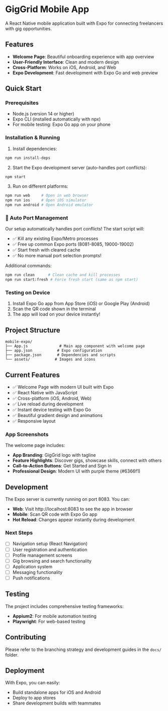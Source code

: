 # GigGrid Mobile App

A React Native mobile application built with Expo for connecting freelancers with gig opportunities.

## Features

- **Welcome Page**: Beautiful onboarding experience with app overview
- **User-Friendly Interface**: Clean and modern design
- **Cross-Platform**: Works on iOS, Android, and Web
- **Expo Development**: Fast development with Expo Go and web preview

## Quick Start

### Prerequisites

- Node.js (version 14 or higher)
- Expo CLI (installed automatically with npx)
- For mobile testing: Expo Go app on your phone

### Installation & Running

1. Install dependencies:
```bash
npm run install-deps
```

2. Start the Expo development server (auto-handles port conflicts):
```bash
npm start
```

3. Run on different platforms:
```bash
npm run web     # Open in web browser
npm run ios     # Open iOS simulator
npm run android # Open Android emulator
```

### 🚀 Auto Port Management

Our setup automatically handles port conflicts! The start script will:
- ✅ Kill any existing Expo/Metro processes
- ✅ Free up common Expo ports (8081-8085, 19000-19002)
- ✅ Start fresh with cleared cache
- ✅ No more manual port selection prompts!

Additional commands:
```bash
npm run clean      # Clean cache and kill processes
npm run start:fresh # Force fresh start (same as npm start)
```

### Testing on Device

1. Install Expo Go app from App Store (iOS) or Google Play (Android)
2. Scan the QR code shown in the terminal
3. The app will load on your device instantly!

## Project Structure

```
mobile-expo/
├── App.js              # Main app component with welcome page
├── app.json           # Expo configuration
├── package.json       # Dependencies and scripts
└── assets/           # Images and icons
```

## Current Features

- ✅ Welcome Page with modern UI built with Expo
- ✅ React Native with JavaScript
- ✅ Cross-platform (iOS, Android, Web)
- ✅ Live reload during development
- ✅ Instant device testing with Expo Go
- ✅ Beautiful gradient design and animations
- ✅ Responsive layout

### App Screenshots

The welcome page includes:
- **App Branding**: GigGrid logo with tagline
- **Feature Highlights**: Discover gigs, showcase skills, connect with others
- **Call-to-Action Buttons**: Get Started and Sign In
- **Professional Design**: Modern UI with purple theme (#6366f1)

## Development

The Expo server is currently running on port 8083. You can:

- **Web**: Visit http://localhost:8083 to see the app in browser
- **Mobile**: Scan QR code with Expo Go app
- **Hot Reload**: Changes appear instantly during development

### Next Steps

- [ ] Navigation setup (React Navigation)
- [ ] User registration and authentication
- [ ] Profile management screens
- [ ] Gig browsing and search functionality
- [ ] Application system
- [ ] Messaging functionality
- [ ] Push notifications

## Testing

The project includes comprehensive testing frameworks:
- **Appium2**: For mobile automation testing
- **Playwright**: For web-based testing

## Contributing

Please refer to the branching strategy and development guides in the `docs/` folder.

## Deployment

With Expo, you can easily:
- Build standalone apps for iOS and Android
- Deploy to app stores
- Share development builds with teammates